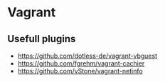 # Vagrant

## Usefull plugins

- https://github.com/dotless-de/vagrant-vbguest
- https://github.com/fgrehm/vagrant-cachier
- https://github.com/vStone/vagrant-netinfo

